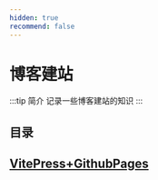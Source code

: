 ```yaml
---
hidden: true
recommend: false
---
```

# 博客建站
:::tip 简介
记录一些博客建站的知识
:::
## 目录
## [VitePress+GithubPages](./VitePress+GithubPages搭建自己的个人博客.md)